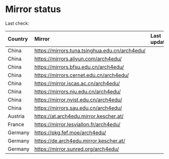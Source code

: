 <script src="./time.js"></script>
# Mirror status
Last check: <script type="text/javascript">localize(1742207177.1985958);</script>

|Country|Mirror|Last update|
|:------|:-----|:----------|
|China|https://mirrors.tuna.tsinghua.edu.cn/arch4edu/|<script type="text/javascript">localize(1742193971);</script>|
|China|https://mirrors.aliyun.com/arch4edu/|<script type="text/javascript">localize(1742193971);</script>|
|China|https://mirrors.bfsu.edu.cn/arch4edu/|<script type="text/javascript">localize(1742150486);</script>|
|China|https://mirrors.cernet.edu.cn/arch4edu/|<script type="text/javascript">localize(1742150486);</script>|
|China|https://mirror.iscas.ac.cn/arch4edu/|<script type="text/javascript">localize(1742150486);</script>|
|China|https://mirrors.nju.edu.cn/arch4edu/|<script type="text/javascript">localize(1742107086);</script>|
|China|https://mirror.nyist.edu.cn/arch4edu/|<script type="text/javascript">localize(1742150486);</script>|
|China|https://mirrors.sau.edu.cn/arch4edu/|<script type="text/javascript">localize(1731653531);</script>|
|Austria|https://at.arch4edu.mirror.kescher.at/|<script type="text/javascript">localize(1742150486);</script>|
|France|https://mirror.lesviallon.fr/arch4edu/|<script type="text/javascript">localize(1742193971);</script>|
|Germany|https://pkg.fef.moe/arch4edu/|<script type="text/javascript">localize(1742150486);</script>|
|Germany|https://de.arch4edu.mirror.kescher.at/|<script type="text/javascript">localize(1742150486);</script>|
|Germany|https://mirror.sunred.org/arch4edu/|<script type="text/javascript">localize(1742150486);</script>|

<script src="./tablefilter/tablefilter.js"></script>
<script src="./table.js"></script>